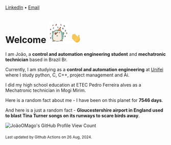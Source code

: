 [LinkedIn](https://www.linkedin.com/in/joão-pedro-gozzoli-b95641301/) &bull;
[Email](joaopedrogozzoli@gmail.com)

# Welcome <img src="happy.gif" height="64px" /> <img src="wave.gif" height="32px" />

I am João, a  **control and automation engineering student** and **mechatronic technician** based in Brazil Br.

Currently, I am studying as a **control and automation engineering** at [Unifei](https://unifei.edu.br) where I study python, C, C++, project management and Ai.

I did my high school education at ETEC Pedro Ferreira alves as a Mechatronic technician in Mogi Mirim.

Here is a random fact about me - I have been on this planet for **7546 days**.

And here is a just a random fact -  **Gloucestershire airport in England used to blast Tina Turner songs on its runways to scare birds away**.

![JoãoOMago's GitHub Profile View Count](https://komarev.com/ghpvc/?username=JoaoOMago)

<sub>Last updated by Github Actions on 26 Aug, 2024.</sub>

